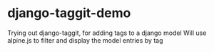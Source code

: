 # django-taggit-demo

Trying out django-taggit, for adding tags to a django model
Will use alpine.js to filter and display the model entries by tag
